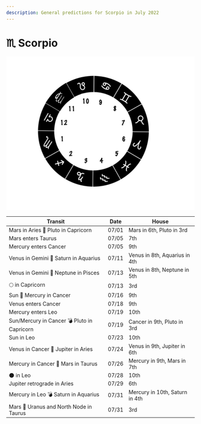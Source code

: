 ```yaml
---
description: General predictions for Scorpio in July 2022
---
```


# ♏ Scorpio



![](../../.gitbook/assets/scorpio.png)



| Transit                                     | Date  | House                          |
| ------------------------------------------- | ----- | ------------------------------ |
| Mars in Aries 🔲 Pluto in Capricorn         | 07/01 | Mars in 6th, Pluto in 3rd      |
| Mars enters Taurus                          | 07/05 | 7th                            |
| Mercury enters Cancer                       | 07/05 | 9th                            |
| Venus in Gemini 🔺 Saturn in Aquarius       | 07/11 | Venus in 8th, Aquarius in 4th  |
| Venus in Gemini 🔲 Neptune in Pisces        | 07/13 | Venus in 8th, Neptune in 5th   |
|  🌕 in Capricorn                            | 07/13 | 3rd                            |
| Sun 🖤 Mercury in Cancer                    | 07/16 | 9th                            |
| Venus enters Cancer                         | 07/18 | 9th                            |
| Mercury enters Leo                          | 07/19 | 10th                           |
| Sun/Mercury in Cancer 💣 Pluto in Capricorn | 07/19 | Cancer in 9th, Pluto in 3rd    |
| Sun in Leo                                  | 07/23 | 10th                           |
| Venus in Cancer 🔲 Jupiter in Aries         | 07/24 | Venus in 9th, Jupiter in 6th   |
| Mercury in Cancer 🔲 Mars in Taurus         | 07/26 | Mercury in 9th, Mars in 7th    |
| 🌑 in Leo                                   | 07/28 | 10th                           |
| Jupiter retrograde in Aries                 | 07/29 | 6th                            |
| Mercury in Leo 💣 Saturn in Aquarius        | 07/31 | Mercury in 10th, Saturn in 4th |
| Mars 🖤 Uranus and North Node in Taurus     | 07/31 | 3rd                            |



